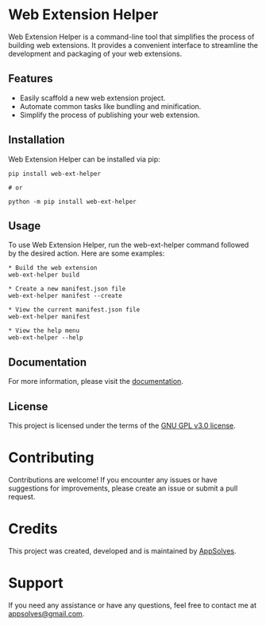 # Web Extension Helper

Web Extension Helper is a command-line tool that simplifies the process of building web extensions. It provides a convenient interface to streamline the development and packaging of your web extensions.

## Features

- Easily scaffold a new web extension project.
- Automate common tasks like bundling and minification.
- Simplify the process of publishing your web extension.

## Installation

Web Extension Helper can be installed via pip:

```shell
pip install web-ext-helper

# or

python -m pip install web-ext-helper
```

## Usage

To use Web Extension Helper, run the web-ext-helper command followed by the desired action. Here are some examples:

```shell
* Build the web extension
web-ext-helper build

* Create a new manifest.json file
web-ext-helper manifest --create

* View the current manifest.json file
web-ext-helper manifest

* View the help menu
web-ext-helper --help
```

## Documentation

For more information, please visit the [documentation](https://www.appsolves.dev/docs/web-ext-helper/).

## License
This project is licensed under the terms of the [GNU GPL v3.0 license](LICENSE).

# Contributing

Contributions are welcome! If you encounter any issues or have suggestions for improvements, please create an issue or submit a pull request.

# Credits

This project was created, developed and is maintained by [AppSolves](https://www.appsolves.dev/).

# Support

If you need any assistance or have any questions, feel free to contact me at [appsolves@gmail.com](mailto:appsolves@gmail.com).
